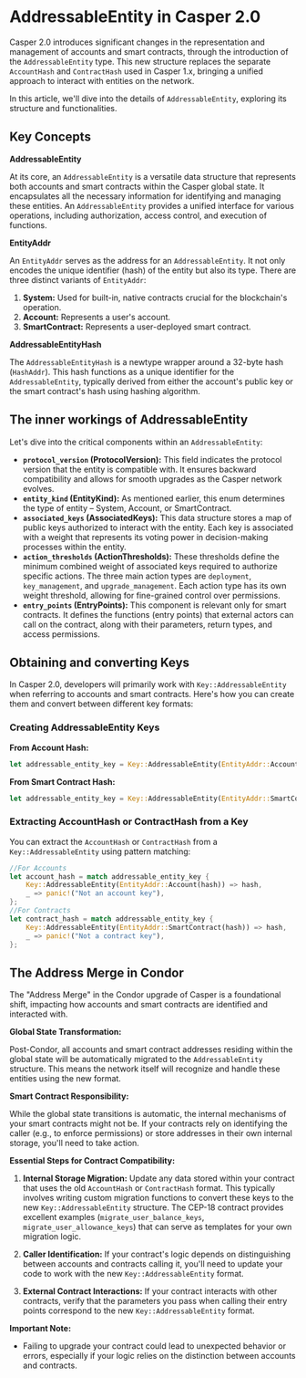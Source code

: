 # AddressableEntity in Casper 2.0

Casper 2.0 introduces significant changes in the representation and management of accounts and smart contracts, through the introduction of the `AddressableEntity` type. This new structure replaces the separate `AccountHash` and `ContractHash` used in Casper 1.x, bringing a unified approach to interact with entities on the network.

In this article, we'll dive into the details of `AddressableEntity`, exploring its structure and functionalities.

## Key Concepts

**AddressableEntity**

At its core, an `AddressableEntity` is a versatile data structure that represents both accounts and smart contracts within the Casper global state. It encapsulates all the necessary information for identifying and managing these entities. An `AddressableEntity` provides a unified interface for various operations, including authorization, access control, and execution of functions.

**EntityAddr**

An `EntityAddr` serves as the address for an `AddressableEntity`. It not only encodes the unique identifier (hash) of the entity but also its type. There are three distinct variants of `EntityAddr`:

1.  **System:** Used for built-in, native contracts crucial for the blockchain's operation.
2.  **Account:**  Represents a user's account.
3.  **SmartContract:** Represents a user-deployed smart contract.

**AddressableEntityHash**

The `AddressableEntityHash` is a newtype wrapper around a 32-byte hash (`HashAddr`). This hash functions as a unique identifier for the `AddressableEntity`, typically derived from either the account's public key or the smart contract's hash using hashing algorithm.

## The inner workings of AddressableEntity

Let's dive into the critical components within an `AddressableEntity`:

*   **`protocol_version` (ProtocolVersion):**  This field indicates the protocol version that the entity is compatible with. It ensures backward compatibility and allows for smooth upgrades as the Casper network evolves.
*   **`entity_kind` (EntityKind):** As mentioned earlier, this enum determines the type of entity – System, Account, or SmartContract.
*   **`associated_keys` (AssociatedKeys):** This data structure stores a map of public keys authorized to interact with the entity. Each key is associated with a weight that represents its voting power in decision-making processes within the entity.
*   **`action_thresholds` (ActionThresholds):** These thresholds define the minimum combined weight of associated keys required to authorize specific actions. The three main action types are `deployment`, `key_management`, and `upgrade_management`. Each action type has its own weight threshold, allowing for fine-grained control over permissions.
*   **`entry_points` (EntryPoints):** This component is relevant only for smart contracts. It defines the functions (entry points) that external actors can call on the contract, along with their parameters, return types, and access permissions.

## Obtaining and converting Keys

In Casper 2.0, developers will primarily work with `Key::AddressableEntity` when referring to accounts and smart contracts. Here's how you can create them and convert between different key formats:

### Creating AddressableEntity Keys

**From Account Hash:**

```rust
let addressable_entity_key = Key::AddressableEntity(EntityAddr::Account(account_hash)); 
```

**From Smart Contract Hash:**

```rust
let addressable_entity_key = Key::AddressableEntity(EntityAddr::SmartContract(contract_hash));
```

### Extracting AccountHash or ContractHash from a Key
You can extract the `AccountHash` or `ContractHash` from a `Key::AddressableEntity` using pattern matching:

```rust
//For Accounts
let account_hash = match addressable_entity_key {
    Key::AddressableEntity(EntityAddr::Account(hash)) => hash,
    _ => panic!("Not an account key"), 
};
//For Contracts
let contract_hash = match addressable_entity_key {
    Key::AddressableEntity(EntityAddr::SmartContract(hash)) => hash,
    _ => panic!("Not a contract key"), 
};
```

## The Address Merge in Condor

The "Address Merge" in the Condor upgrade of Casper is a foundational shift, impacting how accounts and smart contracts are identified and interacted with.  

**Global State Transformation:**

Post-Condor, all accounts and smart contract addresses residing within the global state will be automatically migrated to the `AddressableEntity` structure. This means the network itself will recognize and handle these entities using the new format.

**Smart Contract Responsibility:**

While the global state transitions is automatic, the internal mechanisms of your smart contracts might not be. If your contracts rely on identifying the caller (e.g., to enforce permissions) or store addresses in their own internal storage, you'll need to take action.

**Essential Steps for Contract Compatibility:**

1. **Internal Storage Migration:** Update any data stored within your contract that uses the old `AccountHash` or `ContractHash` format. This typically involves writing custom migration functions to convert these keys to the new `Key::AddressableEntity` structure. The CEP-18 contract provides excellent examples (`migrate_user_balance_keys`, `migrate_user_allowance_keys`) that can serve as templates for your own migration logic.

2. **Caller Identification:** If your contract's logic depends on distinguishing between accounts and contracts calling it, you'll need to update your code to work with the new `Key::AddressableEntity` format.

3. **External Contract Interactions:**  If your contract interacts with other contracts, verify that the parameters you pass when calling their entry points correspond to the new `Key::AddressableEntity` format.

**Important Note:**

* Failing to upgrade your contract could lead to unexpected behavior or errors, especially if your logic relies on the distinction between accounts and contracts. 